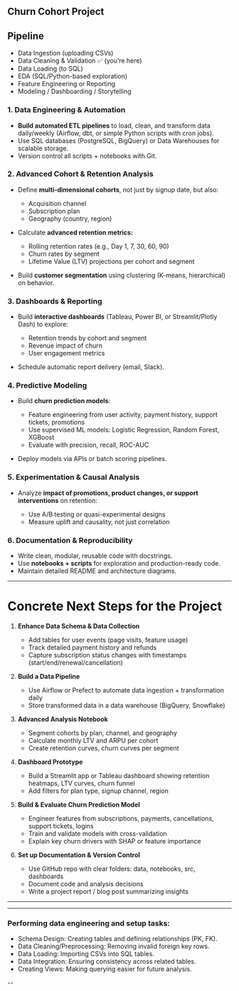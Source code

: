 ## Churn Cohort Project

## Pipeline
* Data Ingestion (uploading CSVs)
* Data Cleaning & Validation ✅ (you’re here)
* Data Loading (to SQL)
* EDA (SQL/Python-based exploration)
* Feature Engineering or Reporting
* Modeling / Dashboarding / Storytelling

### 1. **Data Engineering & Automation**

* **Build automated ETL pipelines** to load, clean, and transform data daily/weekly (Airflow, dbt, or simple Python scripts with cron jobs).
* Use SQL databases (PostgreSQL, BigQuery) or Data Warehouses for scalable storage.
* Version control all scripts + notebooks with Git.

### 2. **Advanced Cohort & Retention Analysis**

* Define **multi-dimensional cohorts**, not just by signup date, but also:

  * Acquisition channel
  * Subscription plan
  * Geography (country, region)
* Calculate **advanced retention metrics:**

  * Rolling retention rates (e.g., Day 1, 7, 30, 60, 90)
  * Churn rates by segment
  * Lifetime Value (LTV) projections per cohort and segment
* Build **customer segmentation** using clustering (K-means, hierarchical) on behavior.

### 3. **Dashboards & Reporting**

* Build **interactive dashboards** (Tableau, Power BI, or Streamlit/Plotly Dash) to explore:

  * Retention trends by cohort and segment
  * Revenue impact of churn
  * User engagement metrics
* Schedule automatic report delivery (email, Slack).

### 4. **Predictive Modeling**

* Build **churn prediction models**:

  * Feature engineering from user activity, payment history, support tickets, promotions
  * Use supervised ML models: Logistic Regression, Random Forest, XGBoost
  * Evaluate with precision, recall, ROC-AUC
* Deploy models via APIs or batch scoring pipelines.

### 5. **Experimentation & Causal Analysis**

* Analyze **impact of promotions, product changes, or support interventions** on retention:

  * Use A/B testing or quasi-experimental designs
  * Measure uplift and causality, not just correlation

### 6. **Documentation & Reproducibility**

* Write clean, modular, reusable code with docstrings.
* Use **notebooks + scripts** for exploration and production-ready code.
* Maintain detailed README and architecture diagrams.

---

# Concrete Next Steps for the Project

1. **Enhance Data Schema & Data Collection**

   * Add tables for user events (page visits, feature usage)
   * Track detailed payment history and refunds
   * Capture subscription status changes with timestamps (start/end/renewal/cancellation)

2. **Build a Data Pipeline**

   * Use Airflow or Prefect to automate data ingestion + transformation daily
   * Store transformed data in a data warehouse (BigQuery, Snowflake)

3. **Advanced Analysis Notebook**

   * Segment cohorts by plan, channel, and geography
   * Calculate monthly LTV and ARPU per cohort
   * Create retention curves, churn curves per segment

4. **Dashboard Prototype**

   * Build a Streamlit app or Tableau dashboard showing retention heatmaps, LTV curves, churn funnel
   * Add filters for plan type, signup channel, region

5. **Build & Evaluate Churn Prediction Model**

   * Engineer features from subscriptions, payments, cancellations, support tickets, logins
   * Train and validate models with cross-validation
   * Explain key churn drivers with SHAP or feature importance

6. **Set up Documentation & Version Control**

   * Use GitHub repo with clear folders: data, notebooks, src, dashboards
   * Document code and analysis decisions
   * Write a project report / blog post summarizing insights

---


---

### Performing data engineering and setup tasks:

* Schema Design: Creating tables and defining relationships (PK, FK).
* Data Cleaning/Preprocessing: Removing invalid foreign key rows.
* Data Loading: Importing CSVs into SQL tables.
* Data Integration: Ensuring consistency across related tables.
* Creating Views: Making querying easier for future analysis.

--
